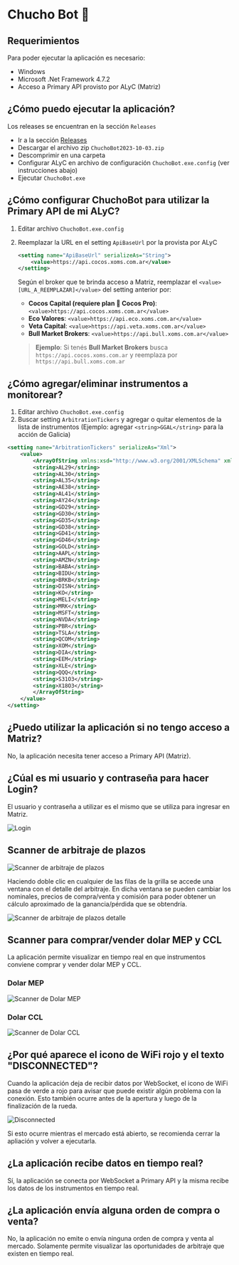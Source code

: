 # Chucho Bot 🤖

## Requerimientos

Para poder ejecutar la aplicación es necesario:

- Windows
- Microsoft .Net Framework 4.7.2
- Acceso a Primary API provisto por ALyC (Matriz)

## ¿Cómo puedo ejecutar la aplicación?

Los releases se encuentran en la sección `Releases`

- Ir a la sección [Releases](https://github.com/ChuchoCoder/chuchobot/releases)
- Descargar el archivo zip `ChuchoBot2023-10-03.zip`
- Descomprimir en una carpeta
- Configurar ALyC en archivo de configuración `ChuchoBot.exe.config` (ver instrucciones abajo)
- Ejecutar `ChuchoBot.exe`

## ¿Cómo configurar ChuchoBot para utilizar la Primary API de mi ALyC?

1. Editar archivo `ChuchoBot.exe.config`
2. Reemplazar la URL en el setting `ApiBaseUrl` por la provista por ALyC

	```xml
	<setting name="ApiBaseUrl" serializeAs="String">
		<value>https://api.cocos.xoms.com.ar</value>
	</setting>
	```

	Según el broker que te brinda acceso a Matriz, reemplazar el `<value>[URL_A_REEMPLAZAR]</value>` del setting anterior por:
	- **Cocos Capital (requiere plan 🥥 Cocos Pro)**: `<value>https://api.cocos.xoms.com.ar</value>`
	- **Eco Valores**: `<value>https://api.eco.xoms.com.ar</value>`
	- **Veta Capital**: `<value>https://api.veta.xoms.com.ar</value>`
	- **Bull Market Brokers**: `<value>https://api.bull.xoms.com.ar</value>`

    > **Ejemplo**: Si tenés **Bull Market Brokers** busca `https://api.cocos.xoms.com.ar` y reemplaza por `https://api.bull.xoms.com.ar`

## ¿Cómo agregar/eliminar instrumentos a monitorear?

1. Editar archivo `ChuchoBot.exe.config`
2. Buscar setting `ArbitrationTickers` y agregar o quitar elementos de la lista de instrumentos (Ejemplo: agregar `<string>GGAL</string>` para la acción de Galicia)
```xml
<setting name="ArbitrationTickers" serializeAs="Xml">
    <value>
        <ArrayOfString xmlns:xsd="http://www.w3.org/2001/XMLSchema" xmlns:xsi="http://www.w3.org/2001/XMLSchema-instance">
        <string>AL29</string>
        <string>AL30</string>
        <string>AL35</string>
        <string>AE38</string>
        <string>AL41</string>
        <string>AY24</string>
        <string>GD29</string>
        <string>GD30</string>
        <string>GD35</string>
        <string>GD38</string>
        <string>GD41</string>
        <string>GD46</string>
        <string>GOLD</string>
        <string>AAPL</string>
        <string>AMZN</string>
        <string>BABA</string>
        <string>BIDU</string>
        <string>BRKB</string>
        <string>DISN</string>
        <string>KO</string>
        <string>MELI</string>
        <string>MRK</string>
        <string>MSFT</string>
        <string>NVDA</string>
        <string>PBR</string>
        <string>TSLA</string>
        <string>QCOM</string>
        <string>XOM</string>
        <string>DIA</string>
        <string>EEM</string>
        <string>XLE</string>
        <string>QQQ</string>
        <string>S31O3</string>
        <string>X18O3</string>
        </ArrayOfString>
    </value>
</setting>
```

## ¿Puedo utilizar la aplicación si no tengo acceso a Matriz?

No, la aplicación necesita tener acceso a Primary API (Matriz).

## ¿Cúal es mi usuario y contraseña para hacer Login?

El usuario y contraseña a utilizar es el mismo que se utiliza para ingresar en Matriz.

![Login](docs/screenshots/Login.png)

## Scanner de arbitraje de plazos

![Scanner de arbitraje de plazos](docs/screenshots/ArbitrajePlazos.png)

Haciendo doble clic en cualquier de las filas de la grilla se accede una ventana con el detalle del arbitraje. En dicha ventana se pueden cambiar los nominales, precios de compra/venta y comisión para poder obtener un cálculo aproximado de la ganancia/pérdida que se obtendría.

![Scanner de arbitraje de plazos detalle](docs/screenshots/ArbitrajePlazoDetail.png)

## Scanner para comprar/vender dolar MEP y CCL

La aplicación permite visualizar en tiempo real en que instrumentos conviene comprar y vender dolar MEP y CCL.

### Dolar MEP

![Scanner de Dolar MEP](docs/screenshots/DolarMEP.png)

### Dolar CCL

![Scanner de Dolar CCL](docs/screenshots/DolarCCL.png)

## ¿Por qué aparece el icono de WiFi rojo y el texto "DISCONNECTED"?

Cuando la aplicación deja de recibir datos por WebSocket, el icono de WiFi pasa de verde a rojo para avisar que puede existir algún problema con la conexión. Esto también ocurre antes de la apertura y luego de la finalización de la rueda.

![Disconnected](docs/screenshots/Disconnected.png)

Si esto ocurre mientras el mercado está abierto, se recomienda cerrar la apliación y volver a ejecutarla.

## ¿La aplicación recibe datos en tiempo real?

Sí, la aplicación se conecta por WebSocket a Primary API y la misma recibe los datos de los instrumentos en tiempo real.

## ¿La aplicación envía alguna orden de compra o venta?

No, la aplicación no emite o envía ninguna orden de compra y venta al mercado. Solamente permite visualizar las oportunidades de arbitraje que existen en tiempo real.
